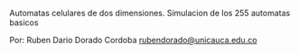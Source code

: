 Automatas celulares de dos dimensiones.
Simulacion de los 255 automatas basicos

Por:
Ruben Dario Dorado Cordoba
rubendorado@unicauca.edu.co